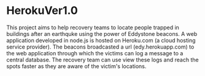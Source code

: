 # HerokuVer1.0

This project aims to help recovery teams to locate people trapped in buildings after an earthquke using the power of Eddystone beacons. A web application developed in node.js is hosted on Heroku.com (a cloud hosting service provider). The beacons broadcasted a url (edy.herokuapp.com) to the web application through which the victims can log a message to a central database. The recovery team can use view these logs and reach the spots faster as they are aware of the victim's locations.
